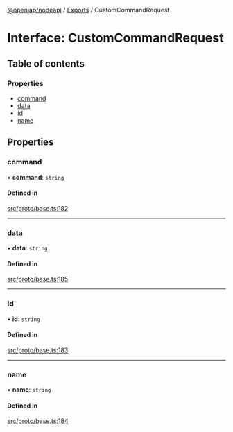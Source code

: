 [@openiap/nodeapi](../README.md) / [Exports](../modules.md) / CustomCommandRequest

# Interface: CustomCommandRequest

## Table of contents

### Properties

- [command](CustomCommandRequest.md#command)
- [data](CustomCommandRequest.md#data)
- [id](CustomCommandRequest.md#id)
- [name](CustomCommandRequest.md#name)

## Properties

### command

• **command**: `string`

#### Defined in

[src/proto/base.ts:182](https://github.com/openiap/nodeapi/blob/a159861/src/proto/base.ts#L182)

___

### data

• **data**: `string`

#### Defined in

[src/proto/base.ts:185](https://github.com/openiap/nodeapi/blob/a159861/src/proto/base.ts#L185)

___

### id

• **id**: `string`

#### Defined in

[src/proto/base.ts:183](https://github.com/openiap/nodeapi/blob/a159861/src/proto/base.ts#L183)

___

### name

• **name**: `string`

#### Defined in

[src/proto/base.ts:184](https://github.com/openiap/nodeapi/blob/a159861/src/proto/base.ts#L184)
